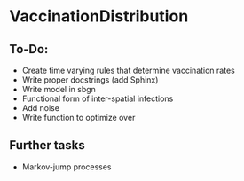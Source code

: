 # VaccinationDistribution


## To-Do:

- Create time varying rules that determine vaccination rates
- Write proper docstrings (add Sphinx)
- Write model in sbgn
- Functional form of inter-spatial infections 
- Add noise
- Write function to optimize over



## Further tasks 

- Markov-jump processes 
